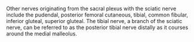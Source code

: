 Other nerves originating from the sacral plexus with the sciatic nerve include the pudendal, posterior femoral cutaneous, tibial, common fibular, inferior gluteal, superior gluteal. The tibial nerve, a branch of the sciatic nerve, can be referred to as the posterior tibial nerve distally as it courses around the medial malleolus.